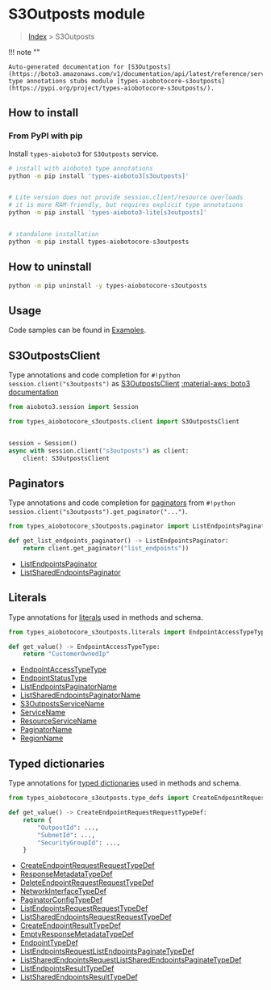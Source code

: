 # S3Outposts module

> [Index](../README.md) > S3Outposts


!!! note ""

    Auto-generated documentation for [S3Outposts](https://boto3.amazonaws.com/v1/documentation/api/latest/reference/services/s3outposts.html#S3Outposts)
    type annotations stubs module [types-aiobotocore-s3outposts](https://pypi.org/project/types-aiobotocore-s3outposts/).

## How to install



### From PyPI with pip

Install `types-aioboto3` for `S3Outposts` service.

```bash
# install with aioboto3 type annotations
python -m pip install 'types-aioboto3[s3outposts]'


# Lite version does not provide session.client/resource overloads
# it is more RAM-friendly, but requires explicit type annotations
python -m pip install 'types-aioboto3-lite[s3outposts]'


# standalone installation
python -m pip install types-aiobotocore-s3outposts
```



## How to uninstall

```bash
python -m pip uninstall -y types-aiobotocore-s3outposts
```

## Usage

Code samples can be found in [Examples](./usage.md).

## S3OutpostsClient

Type annotations and code completion for  `#!python session.client("s3outposts")` as [S3OutpostsClient](./client.md)
[:material-aws: boto3 documentation](https://boto3.amazonaws.com/v1/documentation/api/latest/reference/services/s3outposts.html#S3Outposts.Client)

```python title="Usage example"
from aioboto3.session import Session

from types_aiobotocore_s3outposts.client import S3OutpostsClient


session = Session()
async with session.client("s3outposts") as client:
    client: S3OutpostsClient
```


## Paginators

Type annotations and code completion for
[paginators](./paginators.md)
from `#!python session.client("s3outposts").get_paginator("...")`.

```python title="Usage example"
from types_aiobotocore_s3outposts.paginator import ListEndpointsPaginator

def get_list_endpoints_paginator() -> ListEndpointsPaginator:
    return client.get_paginator("list_endpoints"))
```

- [ListEndpointsPaginator](./paginators.md#listendpointspaginator)
- [ListSharedEndpointsPaginator](./paginators.md#listsharedendpointspaginator)








## Literals

Type annotations for [literals](./literals.md) used in methods and schema.

```python title="Usage example"
from types_aiobotocore_s3outposts.literals import EndpointAccessTypeType

def get_value() -> EndpointAccessTypeType:
    return "CustomerOwnedIp"
```

- [EndpointAccessTypeType](./literals.md#endpointaccesstypetype)
- [EndpointStatusType](./literals.md#endpointstatustype)
- [ListEndpointsPaginatorName](./literals.md#listendpointspaginatorname)
- [ListSharedEndpointsPaginatorName](./literals.md#listsharedendpointspaginatorname)
- [S3OutpostsServiceName](./literals.md#s3outpostsservicename)
- [ServiceName](./literals.md#servicename)
- [ResourceServiceName](./literals.md#resourceservicename)
- [PaginatorName](./literals.md#paginatorname)
- [RegionName](./literals.md#regionname)




## Typed dictionaries

Type annotations for [typed dictionaries](./type_defs.md) used in methods and schema.

```python title="Usage example"
from types_aiobotocore_s3outposts.type_defs import CreateEndpointRequestRequestTypeDef

def get_value() -> CreateEndpointRequestRequestTypeDef:
    return {
        "OutpostId": ...,
        "SubnetId": ...,
        "SecurityGroupId": ...,
    }
```

- [CreateEndpointRequestRequestTypeDef](./type_defs.md#createendpointrequestrequesttypedef)
- [ResponseMetadataTypeDef](./type_defs.md#responsemetadatatypedef)
- [DeleteEndpointRequestRequestTypeDef](./type_defs.md#deleteendpointrequestrequesttypedef)
- [NetworkInterfaceTypeDef](./type_defs.md#networkinterfacetypedef)
- [PaginatorConfigTypeDef](./type_defs.md#paginatorconfigtypedef)
- [ListEndpointsRequestRequestTypeDef](./type_defs.md#listendpointsrequestrequesttypedef)
- [ListSharedEndpointsRequestRequestTypeDef](./type_defs.md#listsharedendpointsrequestrequesttypedef)
- [CreateEndpointResultTypeDef](./type_defs.md#createendpointresulttypedef)
- [EmptyResponseMetadataTypeDef](./type_defs.md#emptyresponsemetadatatypedef)
- [EndpointTypeDef](./type_defs.md#endpointtypedef)
- [ListEndpointsRequestListEndpointsPaginateTypeDef](./type_defs.md#listendpointsrequestlistendpointspaginatetypedef)
- [ListSharedEndpointsRequestListSharedEndpointsPaginateTypeDef](./type_defs.md#listsharedendpointsrequestlistsharedendpointspaginatetypedef)
- [ListEndpointsResultTypeDef](./type_defs.md#listendpointsresulttypedef)
- [ListSharedEndpointsResultTypeDef](./type_defs.md#listsharedendpointsresulttypedef)

